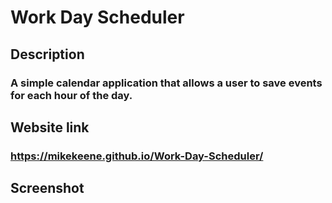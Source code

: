 # Work Day Scheduler

## Description
### A simple calendar application that allows a user to save events for each hour of the day. 
## Website link
### https://mikekeene.github.io/Work-Day-Scheduler/
## Screenshot
### 
